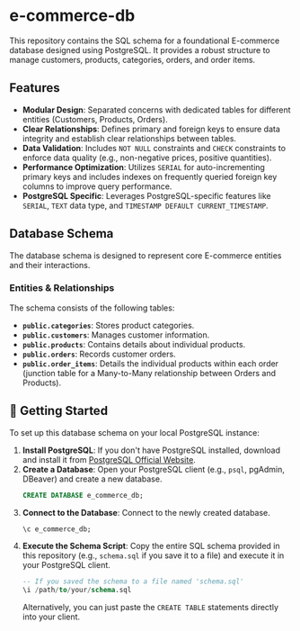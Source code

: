 # e-commerce-db

This repository contains the SQL schema for a foundational E-commerce database designed using PostgreSQL. It provides a robust structure to manage customers, products, categories, orders, and order items.

## Features

* **Modular Design**: Separated concerns with dedicated tables for different entities (Customers, Products, Orders).
* **Clear Relationships**: Defines primary and foreign keys to ensure data integrity and establish clear relationships between tables.
* **Data Validation**: Includes `NOT NULL` constraints and `CHECK` constraints to enforce data quality (e.g., non-negative prices, positive quantities).
* **Performance Optimization**: Utilizes `SERIAL` for auto-incrementing primary keys and includes indexes on frequently queried foreign key columns to improve query performance.
* **PostgreSQL Specific**: Leverages PostgreSQL-specific features like `SERIAL`, `TEXT` data type, and `TIMESTAMP DEFAULT CURRENT_TIMESTAMP`.

##  Database Schema

The database schema is designed to represent core E-commerce entities and their interactions.

### Entities & Relationships

The schema consists of the following tables:

* **`public.categories`**: Stores product categories.
* **`public.customers`**: Manages customer information.
* **`public.products`**: Contains details about individual products.
* **`public.orders`**: Records customer orders.
* **`public.order_items`**: Details the individual products within each order (junction table for a Many-to-Many relationship between Orders and Products).

## 🚀 Getting Started

To set up this database schema on your local PostgreSQL instance:

1.  **Install PostgreSQL**: If you don't have PostgreSQL installed, download and install it from [PostgreSQL Official Website](https://www.postgresql.org/download/).
2.  **Create a Database**: Open your PostgreSQL client (e.g., `psql`, pgAdmin, DBeaver) and create a new database.
    ```sql
    CREATE DATABASE e_commerce_db;
    ```
3.  **Connect to the Database**: Connect to the newly created database.
    ```sql
    \c e_commerce_db;
    ```
4.  **Execute the Schema Script**: Copy the entire SQL schema provided in this repository (e.g., `schema.sql` if you save it to a file) and execute it in your PostgreSQL client.
    ```sql
    -- If you saved the schema to a file named 'schema.sql'
    \i /path/to/your/schema.sql
    ```
    Alternatively, you can just paste the `CREATE TABLE` statements directly into your client.

